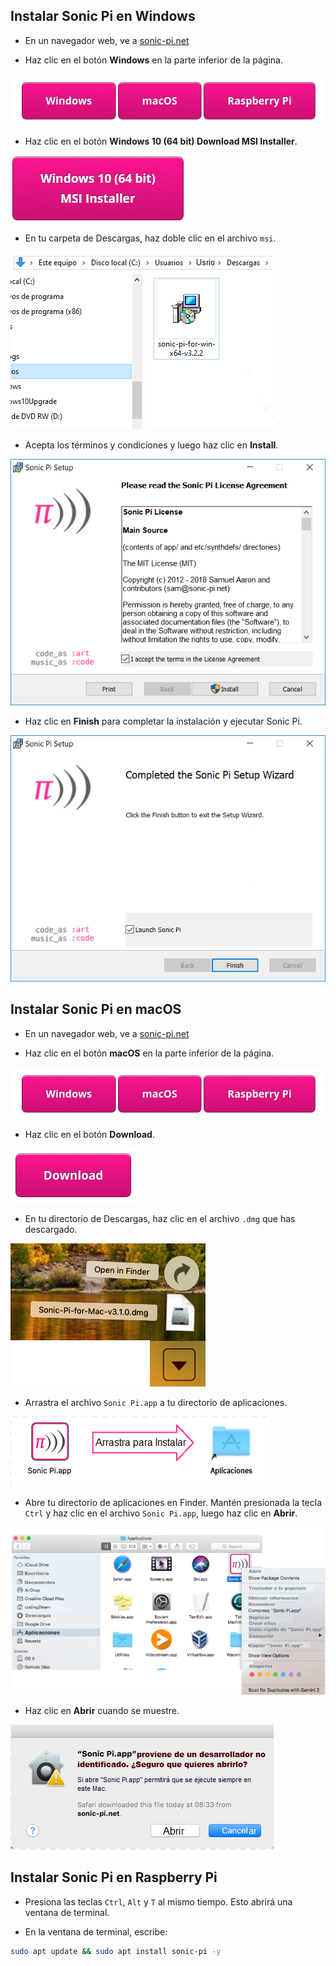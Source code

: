 ## Instalar Sonic Pi en Windows

- En un navegador web, ve a [sonic-pi.net](https://sonic-pi.net/)

- Haz clic en el botón **Windows** en la parte inferior de la página.

![descargas](images/download-buttons.png)

- Haz clic en el botón **Windows 10 (64 bit) Download MSI Installer**.

![msi](images/msi-installer.png)

- En tu carpeta de Descargas, haz doble clic en el archivo `msi`.

![windows1](images/windows1.png)

- Acepta los términos y condiciones y luego haz clic en **Install**.

![windows2](images/windows2.png)

- Haz clic en **Finish** para completar la instalación y ejecutar Sonic Pi.

![windows3](images/windows3.png)


## Instalar Sonic Pi en macOS

- En un navegador web, ve a [sonic-pi.net](https://sonic-pi.net/)

- Haz clic en el botón **macOS** en la parte inferior de la página.

![descargas](images/download-buttons.png)

- Haz clic en el botón **Download**.

![descargar](images/download.png)

- En tu directorio de Descargas, haz clic en el archivo `.dmg` que has descargado.

![macOS1](images/macOS1.png)

- Arrastra el archivo `Sonic Pi.app` a tu directorio de aplicaciones.

![macOS2](images/macOS2.png)

- Abre tu directorio de aplicaciones en Finder. Mantén presionada la tecla `Ctrl` y haz clic en el archivo `Sonic Pi.app`, luego haz clic en **Abrir**.

![macOS3](images/macOS3.png)

- Haz clic en **Abrir** cuando se muestre.

![macOS4](images/macOS4.png)

## Instalar Sonic Pi en Raspberry Pi

- Presiona las teclas `Ctrl`, `Alt` y `T` al mismo tiempo. Esto abrirá una ventana de terminal.

- En la ventana de terminal, escribe:

```bash
sudo apt update && sudo apt install sonic-pi -y
```

